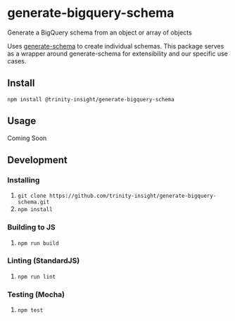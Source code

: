 # generate-bigquery-schema
Generate a BigQuery schema from an object or array of objects

Uses [generate-schema](https://github.com/nijikokun/generate-schema) to create individual schemas. 
This package serves as a wrapper around generate-schema for extensibility and our specific use cases. 

## Install
`npm install @trinity-insight/generate-bigquery-schema`

## Usage
Coming Soon

## Development

### Installing
1. `git clone https://github.com/trinity-insight/generate-bigquery-schema.git`
2. `npm install`

### Building to JS
1. `npm run build`

### Linting (StandardJS)
1. `npm run lint`

### Testing (Mocha)
1. `npm test`